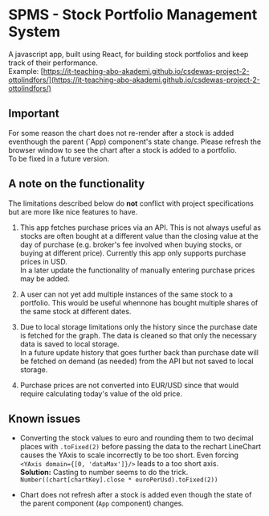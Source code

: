# SPMS - Stock Portfolio Management System
A javascript app, built using React, for building stock portfolios and keep track of their 
performance.  
Example: [https://it-teaching-abo-akademi.github.io/csdewas-project-2-ottolindfors/](https://it-teaching-abo-akademi.github.io/csdewas-project-2-ottolindfors/)

## Important
For some reason the chart does not re-render after a stock is added eventhough the parent 
(`App) component's state change. Please refresh the browser window to see the chart after 
a stock is added to a portfolio.  
To be fixed in a future version.

## A note on the functionality
The limitations described below do **not** conflict with project specifications but are 
more like nice features to have.

1. This app fetches purchase prices via an API. This is not always useful as 
stocks are often bought at a different value than the closing value at the day of purchase 
(e.g. broker's fee involved when buying stocks, or buying at different price). 
Currently this app only supports purchase prices in USD.   
In a later update the functionality of manually entering purchase prices may be added.

2. A user can not yet add multiple instances of the same stock to a portfolio. This would 
be useful whennone has bought multiple shares of the same stock at different dates.

3. Due to local storage limitations only the history since the purchase date is fetched 
for the graph. The data is cleaned so that only the necessary data is saved to local 
storage.  
In a future update history that goes further back than purchase date will be fetched on 
demand (as needed) from the API but not saved to local storage.

4. Purchase prices are not converted into EUR/USD since that would require calculating 
today's value of the old price.

## Known issues
  * Converting the stock values to euro and rounding them to two decimal places with 
  `.toFixed(2)` before passing the data to the rechart LineChart causes the YAxis to 
  scale incorrectly to be too short. Even forcing `<YAxis domain={[0, 'dataMax']}/>` 
  leads to a too short axis.  
  **Solution:** Casting to number seems to do the trick. 
  `Number((chart[chartKey].close * euroPerUsd).toFixed(2))`
  
  * Chart does not refresh after a stock is added even though the state of the parent 
  component (`App` component) changes.